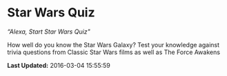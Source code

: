 # Star Wars Quiz
*“Alexa, Start Star Wars Quiz"*

How well do you know the Star Wars Galaxy? Test your knowledge against trivia questions from Classic Star Wars films as well as The Force Awakens

**Last Updated:** 2016-03-04 15:55:59
